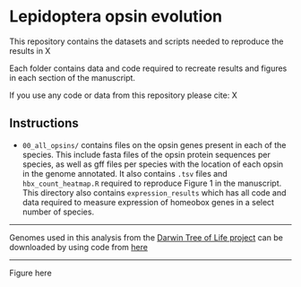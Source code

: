 # Lepidoptera opsin evolution
This repository contains the datasets and scripts needed to reproduce the results in X

Each folder contains data and code required to recreate results and figures in each section of the manuscript.

If you use any code or data from this repository please cite:
X

## Instructions

* `00_all_opsins/` contains files on the opsin genes present in each of the species. This include fasta files of the opsin protein sequences per species, as well as gff files per species with the location of each opsin in the genome annotated. It also contains `.tsv` files and `hbx_count_heatmap.R` required to reproduce Figure 1 in the manuscript. This directory also contains `expression_results` which has all code and data required to measure expression of homeobox genes in a select number of species.

---

Genomes used in this analysis from the [Darwin Tree of Life project](https://www.darwintreeoflife.org/) can be downloaded by using code from [here](https://github.com/PeterMulhair/DToL_insects)

---

Figure here
